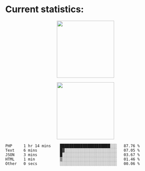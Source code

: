 
  # Current statistics:


<p align="center">
  <img height="180em" align="center" src="https://github-readme-stats.vercel.app/api?username=KZvilla&show_icons=true&hide_border=true&count_private=true&include_all_commits=true&theme=blue-green" /> 
</p>
<p align="center">
  <img height="180em"src="https://github-readme-stats.vercel.app/api/top-langs/?username=kzvilla" />
</p>

<p align="center">
</p>

<!--START_SECTION:waka-->

```text
PHP     1 hr 14 mins    ██████████████████████░░░   87.76 %
Text    6 mins          █▓░░░░░░░░░░░░░░░░░░░░░░░   07.05 %
JSON    3 mins          █░░░░░░░░░░░░░░░░░░░░░░░░   03.67 %
HTML    1 min           ▒░░░░░░░░░░░░░░░░░░░░░░░░   01.46 %
Other   0 secs          ░░░░░░░░░░░░░░░░░░░░░░░░░   00.06 %
```

<!--END_SECTION:waka-->
